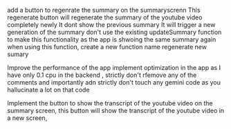 add a button to regenrate the summary on the summaryscrenn This regenerate button will regenerate the summary of the youtube video completely newly It dont show the previous summary It will trigger a new generation of the summary don't use the existing updateSummary function to make this functionality as the app is shwoing the same summary again when using this function, create a new function name regenerate new sumary

Improve the performance of the app implement optimization in the app as I have only 0.1 cpu in the backend , strictly don't rfemove any of the comments and importantly adn strictly don't touch any gemini code as you hallucinate a lot on that code


Implement the button to show the transcript of the youtube video on the summary screen, this button will show the transcript of the youtube video in a new screen,